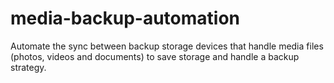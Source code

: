 # media-backup-automation
Automate the sync between backup storage devices that handle media files (photos, videos and documents) to save storage and handle a backup strategy.

